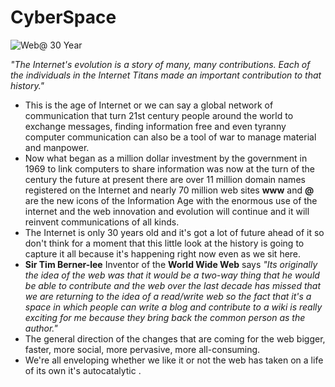 # CyberSpace

![Web@ 30 Year](https://github.com/NJIT-YP32/CyberSpace/blob/main/src/images/web%4030_News.png)


*"The Internet's evolution is a story of many, many contributions. Each of the individuals in the Internet Titans made an important contribution to that history."*

* This is the age of Internet or we can say a global network of communication that turn 21st century people around the world to exchange messages, finding information free and even tyranny computer communication can also be a tool of war to manage material and manpower.
* Now what began as a million dollar investment by the government in 1969 to link computers to share information was now at the turn of the century the future at present there are over 11 million domain names registered on the Internet and nearly 70 million web sites **www** and **@** are the new icons of the Information Age with the enormous use of the internet and the web innovation and evolution will continue and it will reinvent communications of all kinds.
* The Internet is only 30 years old and it's got a lot of future ahead of it so don't think for a moment that this little look at the history is going to capture it all because it's happening right now even as we sit here.
*	**Sir Tim Berner-lee** Inventor of the **World Wide Web** says *"Its originally the idea of the web was that it would be a two-way thing that he would be able to contribute and the web over the last decade has missed that we are returning to the idea of a read/write web so the fact that it's a space in which people can write a blog and contribute to a wiki is really exciting for me because they bring back the common person as the author."*
*	The general direction of the changes that are coming for the web bigger, faster, more social, more pervasive, more all-consuming. 
*	We're all enveloping whether we like it or not the web has taken on a life of its own it's autocatalytic .
